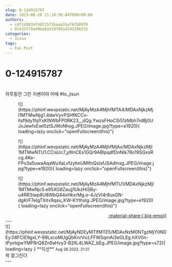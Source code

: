 ```yaml
---
slug: 0-124915787
date: 2023-08-28 21:18:50.847000+09:00
authors:
  - c4f1d903bf40215f3baaa1baf6fb8970
  - 01435f74a49ba8a519705ad242348232
categories:
  - Jisun
tags:
  - Fan Post
---
```


# 0-124915787

<div class="post-container" markdown="1">
<div class="content-container md-sidebar__scrollwrap" markdown="1">

<br>하루동안 그린 지쎈이야 어때 \#to_jisun 
<figure markdown="1">
![](https://phinf.wevpstatic.net/MjAyMzA4MjhfMTA4/MDAxNjkzMjI1MTMwNjg1.4dwVyvPSHfKCCv-llsf9dy1fqYxKINWbFP0RK23__dQg.YwzsFHoCSi51zMbh7rdBj0UJxJewfxEwI0ztSJWoNhsg.JPEG/image.jpg?type=e1920){ loading=lazy onclick="openFullscreen(this)"}
</figure>

<figure markdown="1">
![](https://phinf.wevpstatic.net/MjAyMzA4MjhfMjAx/MDAxNjkzMjI1MTMwNTU1.CCisUc7_y9lnCEs1GQr9ABlpqdfDnNIk78o19SGxsRcg.4Ke-FPo3a5uwaAqaWuXaLvfzyhnUMlfnQsIsfJSAdmsg.JPEG/image.jpg?type=e1920){ loading=lazy onclick="openFullscreen(this)"}
</figure>

<figure markdown="1">
![](https://phinf.wevpstatic.net/MjAyMzA4MjhfMTU1/MDAxNjkzMjI1MTMwNjc5.e95XG8Zaujj1UkzHiSBy-u4RR3iwp8U8WbQ44xHkxrMg.o-4JzVI4r8usGN-dgKrF7eIgTXitv9qsu_KW-KYthsIg.JPEG/image.jpg?type=e1920){ loading=lazy onclick="openFullscreen(this)"}
</figure>


</div>
</div>

<div style="text-align: right;" markdown="1">
<a href="https://weverse.io/fromis9/fanpost/0-124915787" style="text-align: right;">:material-share:{.big-emoji}</a>
</div>
---

<div class="comments-container md-sidebar__scrollwrap" markdown="1">
<div class="comment" markdown="1">
<div class='id-container' markdown="1">
![](https://phinf.wevpstatic.net/MjAyNDEyMTlfMTE5/MDAxNzM0NTgzMjY0NDEy.08FClE9gxLY-99LscoMUgQbKnrVicLFFWSqmAi3eGLEg.hXV0n-tPyoIqjwYMPRrQ8Zn9aHvy3-B2llL4LWAZ_bEg.JPEG/image.jpg?type=s72){ loading=lazy }
**<span class="artist">지선</span>** <small>Aug 28 2023, 21:21</small><br>
</div>
<div class='comment-body' markdown="1">
왁 잘그린더
</div>
</div>
</div>
---
